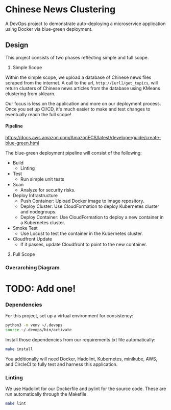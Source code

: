 # Chinese News Clustering

A DevOps project to demonstrate auto-deploying a microservice application using Docker via blue-green deployment.

## Design

This project consists of two phases reflecting simple and full scope.

1. Simple Scope

Within the simple scope, we upload a database of Chinese news files scraped from the internet.
A call to the url, `http://[url]/get_topics`, will return clusters of Chinese news articles from the database
using KMeans clustering from sklearn.

Our focus is less on the application and more on our deployment process.
Once you set up CI/CD, it's much easier to make and test changes to eventually reach the full scope!

#### Pipeline
https://docs.aws.amazon.com/AmazonECS/latest/developerguide/create-blue-green.html

The blue-green deployment pipeline will consist of the following:
* Build
    - Linting
* Test
    - Run simple unit tests
* Scan
    - Analyze for security risks.
* Deploy Infrastructure
    - Push Container: Upload Docker image to image repository.
    - Deploy Cluster: Use CloudFormation to deploy Kubernetes cluster and nodegroups.
    - Deploy Container: Use CloudFormation to deploy a new container in a Kubernetes cluster.
* Smoke Test
    - Use Locust to test the container in the Kubernetes cluster.
* Cloudfront Update
    - If it passes, update Cloudfront to point to the new container.

2. Full Scope



### Overarching Diagram

# TODO: Add one!

### Dependencies
For this project, set up a virtual environment for consistency:

```bash
python3 -m venv ~/.devops
source ~/.devops/bin/activate
```

Install those dependencies from our requirements.txt file automatically:
```bash
make install
```

You additionally will need Docker, Hadolint, Kubernetes, minikube, AWS, and CircleCI to fully test and harness this application.

### Linting

We use Hadolint for our Dockerfile and pylint for the source code. These are run automatically through the Makefile.

```bash
make lint
```